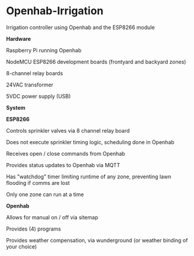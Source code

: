 # Openhab-Irrigation
Irrigation controller using Openhab and the ESP8266 module

****************************Hardware****************************

Raspberry Pi running Openhab

NodeMCU ESP8266 development boards (frontyard and backyard zones)

8-channel relay boards

24VAC transformer

5VDC power supply (USB)

****************************System****************************

****************************ESP8266****************************

Controls sprinkler valves via 8 channel relay board

Does not execute sprinkler timing logic, scheduling done in Openhab

Receives open / close commands from Openhab

Provides status updates to Openhab via MQTT

Has "watchdog" timer limiting runtime of any zone, preventing lawn flooding if comms are lost

Only one zone can run at a time

****************************Openhab****************************

Allows for manual on / off via sitemap

Provides (4) programs

Provides weather compensation, via wunderground (or weather binding of your choice)


